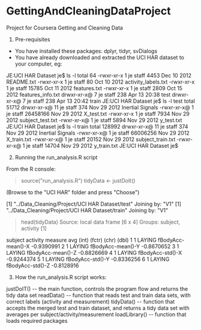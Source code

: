 # GettingAndCleaningDataProject
Project for Coursera Getting and Cleaning Data

1. Pre-requisites

- You have installed these packages:  dplyr, tidyr, svDialogs
- You have already downloaded and extracted the UCI HAR dataset to your computer, eg:

JE:UCI HAR Dataset je$ ls -l
total 64
-rwxr-xr-x  1 je  staff   4453 Dec 10  2012 README.txt
-rwxr-xr-x  1 je  staff     80 Oct 10  2012 activity_labels.txt
-rwxr-xr-x  1 je  staff  15785 Oct 11  2012 features.txt
-rwxr-xr-x  1 je  staff   2809 Oct 15  2012 features_info.txt
drwxr-xr-x@ 7 je  staff    238 Apr 13 20:38 test
drwxr-xr-x@ 7 je  staff    238 Apr 13 20:42 train
JE:UCI HAR Dataset je$ ls -l test
total 51712
drwxr-xr-x@ 11 je  staff       374 Nov 29  2012 Inertial Signals
-rwxr-xr-x@  1 je  staff  26458166 Nov 29  2012 X_test.txt
-rwxr-xr-x   1 je  staff      7934 Nov 29  2012 subject_test.txt
-rwxr-xr-x@  1 je  staff      5894 Nov 29  2012 y_test.txt
JE:UCI HAR Dataset je$ ls -l train
total 128992
drwxr-xr-x@ 11 je  staff       374 Nov 29  2012 Inertial Signals
-rwxr-xr-x@  1 je  staff  66006256 Nov 29  2012 X_train.txt
-rwxr-xr-x@  1 je  staff     20152 Nov 29  2012 subject_train.txt
-rwxr-xr-x@  1 je  staff     14704 Nov 29  2012 y_train.txt
JE:UCI HAR Dataset je$ 

2. Running the run_analysis.R script

From the R console:

> source("run_analysis.R")
> tidyData <- justDoIt()

(Browse to the "UCI HAR" folder and press "Choose")

[1] "../Data_Cleaning/Project/UCI HAR Dataset/test"
Joining by: "V1"
[1] "../Data_Cleaning/Project/UCI HAR Dataset/train"
Joining by: "V1"
> head(tidyData)
Source: local data frame [6 x 4]
Groups: subject, activity [1]

  subject activity           measure        avg
    (int)   (fctr)             (chr)      (dbl)
1       1   LAYING fBodyAcc-mean()-X -0.9390991
2       1   LAYING fBodyAcc-mean()-Y -0.8670652
3       1   LAYING fBodyAcc-mean()-Z -0.8826669
4       1   LAYING  fBodyAcc-std()-X -0.9244374
5       1   LAYING  fBodyAcc-std()-Y -0.8336256
6       1   LAYING  fBodyAcc-std()-Z -0.8128916
> 


3. How the run_analysis.R script works:

justDoIT() -- the main function, controls the program flow and returns the tidy data set
readData() -- function that reads test and train data sets, with correct labels (activity and measurement)
tidyData() -- function that accepts the merged test and train dataset, and returns a tidy data set with averages per subject/activity/measurement
loadLibrary() -- function that loads required packages


